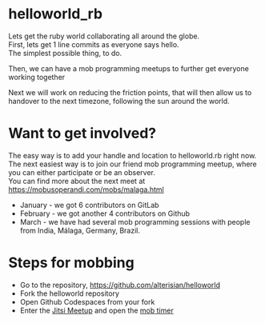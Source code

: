 # helloworld_rb

Lets get the ruby world collaborating all around the globe.\
First, lets get 1 line commits as everyone says hello.\
The simplest possible thing, to do.

Then, we can have a mob programming meetups to further get everyone working together

Next we will work on reducing the friction points, that will then allow us to handover to the next timezone, following the sun around the world.

# Want to get involved? 
The easy way is to add your handle and location to helloworld.rb right now.\
The next easiest way is to join our friend mob programming meetup, where you can either participate or be an observer.\
You can find more about the next meet at https://mobusoperandi.com/mobs/malaga.html

 - January - we got 6 contributors on GitLab
 - February - we got another 4 contributors on Github
 - March - we have had several mob programming sessions with people from India, Málaga, Germany, Brazil.

# Steps for mobbing
 - Go to the repository, https://github.com/alterisian/helloworld
 - Fork the helloworld repository
 - Open Github Codespaces from your fork
 - Enter the [Jitsi Meetup](https://meet.jit.si/TodayM%C3%A1lagaTomorrowWeMake) and open the [mob timer](https://mobti.me/TodayM%C3%A1lagaTomorrowWeMake)
 

